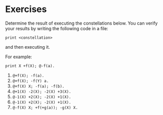 # Exercises

Determine the result of executing the constellations below.
You can verify your results by writing the following code in a file:

```
print <constellation>
```

and then executing it.

For example:

```
print X +f(X); @-f(a).
```

1. `@+f(X); -f(a).`
2. `@+f(X); -f(Y) a.`
3. `@+f(X) X; -f(a); -f(b).`
4. `@+1(X) -2(X); -2(X) +3(X).`
5. `@-1(X) +2(X); -2(X) +1(X).`
6. `@-1(X) +2(X); -2(X) +1(X).`
7. `@-f(X) X; +f(+g(a)); -g(X) X.`
